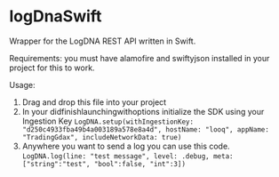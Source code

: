 # logDnaSwift
Wrapper for the LogDNA REST API written in Swift. 

Requirements: you must have alamofire and swiftyjson installed in your project for this to work. 

Usage:
1. Drag and drop this file into your project
2. In your didfinishlaunchingwithoptions initialize the SDK using your Ingestion Key
        `LogDNA.setup(withIngestionKey: "d250c4933fba49b4a003189a578e8a4d", hostName: "looq", appName: "TradingGdax", includeNetworkData: true)`
3. Anywhere you want to send a log you can use this code. 
        `LogDNA.log(line: "test message", level: .debug, meta: ["string":"test", "bool":false, "int":3])`

        
